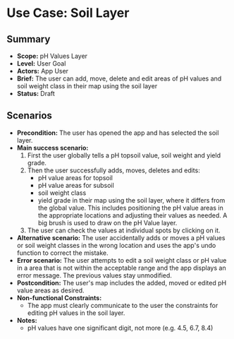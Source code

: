 # Use Case: Soil Layer

## Summary

- **Scope:** pH Values Layer
- **Level:** User Goal
- **Actors:** App User
- **Brief:** The user can add, move, delete and edit areas of pH values and soil weight class in their map using the soil layer
- **Status:** Draft

## Scenarios

- **Precondition:**
  The user has opened the app and has selected the soil layer.
- **Main success scenario:**
  1. First the user globally tells a pH topsoil value, soil weight and yield grade.
  2. Then the user successfully adds, moves, deletes and edits:
     - pH value areas for topsoil
     - pH value areas for subsoil
     - soil weight class
     - yield grade
     in their map using the soil layer, where it differs from the global value.
     This includes positioning the pH value areas in the appropriate locations and adjusting their values as needed.
     A big brush is used to draw on the pH Value layer.
  3. The user can check the values at individual spots by clicking on it.
- **Alternative scenario:**
  The user accidentally adds or moves a pH values or soil weight classes in the wrong location and uses the app's undo function to correct the mistake.
- **Error scenario:**
  The user attempts to edit a soil weight class or pH value in a area that is not within the acceptable range and the app displays an error message.
  The previous values stay unmodified.
- **Postcondition:**
  The user's map includes the added, moved or edited pH value areas as desired.
- **Non-functional Constraints:**
  - The app must clearly communicate to the user the constraints for editing pH values in the soil layer.
- **Notes:**
  - pH values have one significant digit, not more (e.g. 4.5, 6.7, 8.4)
